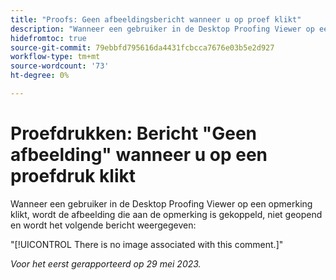 ```yaml
---
title: "Proofs: Geen afbeeldingsbericht wanneer u op proef klikt"
description: "Wanneer een gebruiker in de Desktop Proofing Viewer op een opmerking klikt, wordt de afbeelding die aan de opmerking is gekoppeld, niet geopend en ziet de gebruiker een bericht."
hidefromtoc: true
source-git-commit: 79ebbfd795616da4431fcbcca7676e03b5e2d927
workflow-type: tm+mt
source-wordcount: '73'
ht-degree: 0%

---
```



# Proefdrukken: Bericht &quot;Geen afbeelding&quot; wanneer u op een proefdruk klikt

Wanneer een gebruiker in de Desktop Proofing Viewer op een opmerking klikt, wordt de afbeelding die aan de opmerking is gekoppeld, niet geopend en wordt het volgende bericht weergegeven:

&quot;[!UICONTROL There is no image associated with this comment.]&quot;

_Voor het eerst gerapporteerd op 29 mei 2023._
